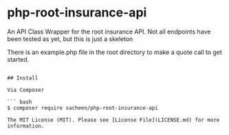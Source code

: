 # php-root-insurance-api


An API Class Wrapper for the root insurance API.
Not all endpoints have been tested as yet, but this is just a skeleton

There is an example.php file in the root directory to make a quote call to get started.

```

## Install

Via Composer

``` bash
$ composer require sacheen/php-root-insurance-api
```


```
The MIT License (MIT). Please see [License File](LICENSE.md) for more information.

